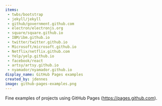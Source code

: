 ```yaml
---
items:
 - twbs/bootstrap
 - jekyll/jekyll
 - github/government.github.com
 - electron/electronjs.org
 - square/square.github.io
 - IBM/ibm.github.io
 - twitter/twitter.github.io
 - Microsoft/microsoft.github.io
 - Netflix/netflix.github.com
 - Yelp/yelp.github.io
 - facebook/react
 - artsy/artsy.github.io
 - nyamador/nyamador.github.io 
display_name: GitHub Pages examples
created_by: jdennes
image: github-pages-examples.png
---
```

Fine examples of projects using GitHub Pages (https://pages.github.com).
